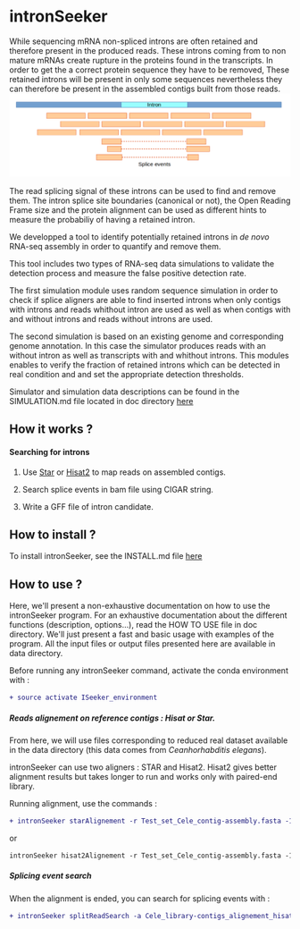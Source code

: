 intronSeeker
============

While sequencing mRNA non-spliced introns are often retained and therefore 
present in the produced reads. These introns coming from to non mature mRNAs 
create rupture in the proteins found in the transcripts. In order to get the 
a correct protein sequence they have to be removed,
These retained introns will be present in only some sequences nevertheless they 
can therefore be present in the assembled contigs built from those reads.  
![](doc/splice_event.png)

The read splicing signal of these introns can be used to find and remove them. 
The intron splice site boundaries (canonical or not), the Open Reading Frame size
and the protein alignment can be used as different hints to measure the probabiliy
of having a retained intron.

We developped a tool to identify potentially retained introns in 
*de novo* RNA-seq assembly  in order to quantify and remove them.

This tool includes two types of RNA-seq data simulations to validate the 
detection process and measure the false positive detection rate. 

The first simulation module uses random sequence simulation in order to check if 
splice aligners are able to find inserted introns when only contigs with introns and reads
whithout intron are used as well as when contigs with and without introns and reads without introns are used.

The second simulation is based on an existing genome and corresponding genome annotation. 
In this case the simulator produces reads with an without intron as well as 
transcripts with and whithout introns. This modules enables to verify the fraction 
of retained introns which can be detected in real condition and and set the 
appropriate detection thresholds.

Simulator and simulation data descriptions can be found in the SIMULATION.md file located in doc directory 
[here](./doc/SIMULATION.md)

How it works ?
--------------

#### Searching for introns

1. Use [Star](https://github.com/alexdobin/STAR) or 
[Hisat2](https://ccb.jhu.edu/software/hisat2/index.shtml) to map reads on 
assembled contigs.

2. Search splice events in bam file using CIGAR string.

3. Write a GFF file of intron candidate. 

How to install ?
----------------

To install intronSeeker, see the INSTALL.md file [here](./INSTALL.md)

How to use ? 
------------

Here, we'll present a non-exhaustive documentation on how to use the intronSeeker 
program. For an exhaustive documentation about the different functions 
(description, options...), read the HOW TO USE file in doc directory. 
We'll just present a fast and basic usage with examples of the program. All the 
input files or output files presented here are available in data directory. 

Before running any intronSeeker command, activate the conda environment with :

```diff
+ source activate ISeeker_environment
```

##### Reads alignement on reference contigs : Hisat or Star.

From here, we will use files corresponding to reduced real dataset available 
in the data directory (this data comes from *Ceanhorhabditis elegans*). 


intronSeeker can use two aligners : STAR and Hisat2. Hisat2 gives better alignment
results but takes longer to run and works only with paired-end library.

Running alignment, use the commands :

```diff
+ intronSeeker starAlignement -r Test_set_Cele_contig-assembly.fasta -1 Test_set_Cele_reads-1.fastq.gz -2 Test_set_Cele_reads-1.fastq.gz -o Cele_library-contigs_alignement
```

or 

```diff
intronSeeker hisat2Alignement -r Test_set_Cele_contig-assembly.fasta -1 Test_set_Cele_reads-1.fastq.gz -2 Test_set_Cele_reads-1.fastq.gz -o Cele_library-contigs_alignement
```


##### Splicing event search 

When the alignment is ended, you can search for splicing events with :

```diff
+ intronSeeker splitReadSearch -a Cele_library-contigs_alignement_hisat2/Cele_library-contigs_alignement.Aligned.sortedByCoord.out.bam -r Test_set_Cele_contig-assembly.fasta -o Test_Cele_splicing_event
```